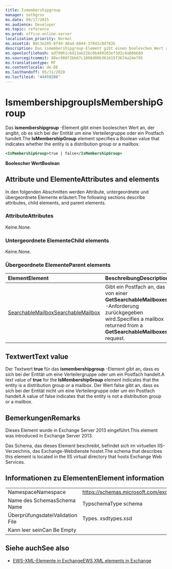 ```yaml
---
title: Ismembershipgroup
manager: sethgros
ms.date: 09/17/2015
ms.audience: Developer
ms.topic: reference
ms.prod: office-online-server
localization_priority: Normal
ms.assetid: 0dc3e285-8f49-48ad-b844-37041c0d782b
description: Das ismembershipgroup-Element gibt einen booleschen Wert an, der angibt, ob es sich bei der Entität um eine Verteilergruppe oder ein Postfach handelt.
ms.openlocfilehash: ed79961c6d13ab226c0b489103ef3d2c4a08668d
ms.sourcegitcommit: 88ec988f2bb67c1866d06b361615f3674a24e795
ms.translationtype: MT
ms.contentlocale: de-DE
ms.lasthandoff: 05/31/2020
ms.locfileid: "44459286"
---
```

# <a name="ismembershipgroup"></a><span data-ttu-id="0f494-103">Ismembershipgroup</span><span class="sxs-lookup"><span data-stu-id="0f494-103">IsMembershipGroup</span></span>

<span data-ttu-id="0f494-104">Das **ismembershipgroup** -Element gibt einen booleschen Wert an, der angibt, ob es sich bei der Entität um eine Verteilergruppe oder ein Postfach handelt.</span><span class="sxs-lookup"><span data-stu-id="0f494-104">The **IsMembershipGroup** element specifies a Boolean value that indicates whether the entity is a distribution group or a mailbox.</span></span> 
  
```XML
<IsMembershipGroup>true | false</IsMembershipGroup>
```

 <span data-ttu-id="0f494-105">**Boolescher Wert**</span><span class="sxs-lookup"><span data-stu-id="0f494-105">**Boolean**</span></span>
## <a name="attributes-and-elements"></a><span data-ttu-id="0f494-106">Attribute und Elemente</span><span class="sxs-lookup"><span data-stu-id="0f494-106">Attributes and elements</span></span>

<span data-ttu-id="0f494-107">In den folgenden Abschnitten werden Attribute, untergeordnete und übergeordnete Elemente erläutert.</span><span class="sxs-lookup"><span data-stu-id="0f494-107">The following sections describe attributes, child elements, and parent elements.</span></span>
  
### <a name="attributes"></a><span data-ttu-id="0f494-108">Attribute</span><span class="sxs-lookup"><span data-stu-id="0f494-108">Attributes</span></span>

<span data-ttu-id="0f494-109">Keine.</span><span class="sxs-lookup"><span data-stu-id="0f494-109">None.</span></span>
  
### <a name="child-elements"></a><span data-ttu-id="0f494-110">Untergeordnete Elemente</span><span class="sxs-lookup"><span data-stu-id="0f494-110">Child elements</span></span>

<span data-ttu-id="0f494-111">Keine.</span><span class="sxs-lookup"><span data-stu-id="0f494-111">None.</span></span>
  
### <a name="parent-elements"></a><span data-ttu-id="0f494-112">Übergeordnete Elemente</span><span class="sxs-lookup"><span data-stu-id="0f494-112">Parent elements</span></span>

|<span data-ttu-id="0f494-113">**Element**</span><span class="sxs-lookup"><span data-stu-id="0f494-113">**Element**</span></span>|<span data-ttu-id="0f494-114">**Beschreibung**</span><span class="sxs-lookup"><span data-stu-id="0f494-114">**Description**</span></span>|
|:-----|:-----|
|[<span data-ttu-id="0f494-115">SearchableMailbox</span><span class="sxs-lookup"><span data-stu-id="0f494-115">SearchableMailbox</span></span>](searchablemailbox.md) <br/> |<span data-ttu-id="0f494-116">Gibt ein Postfach an, das von einer **GetSearchableMailboxes** -Anforderung zurückgegeben wird.</span><span class="sxs-lookup"><span data-stu-id="0f494-116">Specifies a mailbox returned from a **GetSearchableMailboxes** request.</span></span>  <br/> |
   
## <a name="text-value"></a><span data-ttu-id="0f494-117">Textwert</span><span class="sxs-lookup"><span data-stu-id="0f494-117">Text value</span></span>

<span data-ttu-id="0f494-118">Der Textwert **true** für das **ismembershipgroup** -Element gibt an, dass es sich bei der Entität um eine Verteilergruppe oder um ein Postfach handelt.</span><span class="sxs-lookup"><span data-stu-id="0f494-118">A text value of **true** for the **IsMembershipGroup** element indicates that the entity is a distribution group or a mailbox.</span></span> <span data-ttu-id="0f494-119">Der Wert false gibt an, dass es sich bei der Entität nicht um eine Verteilergruppe oder um ein Postfach handelt.</span><span class="sxs-lookup"><span data-stu-id="0f494-119">A value of false indicates that the entity is not a distribution group or a mailbox.</span></span> 
  
## <a name="remarks"></a><span data-ttu-id="0f494-120">Bemerkungen</span><span class="sxs-lookup"><span data-stu-id="0f494-120">Remarks</span></span>

<span data-ttu-id="0f494-121">Dieses Element wurde in Exchange Server 2013 eingeführt.</span><span class="sxs-lookup"><span data-stu-id="0f494-121">This element was introduced in Exchange Server 2013.</span></span>
  
<span data-ttu-id="0f494-122">Das Schema, das dieses Element beschreibt, befindet sich im virtuellen IIS-Verzeichnis, das Exchange-Webdienste hostet.</span><span class="sxs-lookup"><span data-stu-id="0f494-122">The schema that describes this element is located in the IIS virtual directory that hosts Exchange Web Services.</span></span>
  
## <a name="element-information"></a><span data-ttu-id="0f494-123">Informationen zu Elementen</span><span class="sxs-lookup"><span data-stu-id="0f494-123">Element information</span></span>

|||
|:-----|:-----|
|<span data-ttu-id="0f494-124">Namespace</span><span class="sxs-lookup"><span data-stu-id="0f494-124">Namespace</span></span>  <br/> |https://schemas.microsoft.com/exchange/services/2006/types  <br/> |
|<span data-ttu-id="0f494-125">Name des Schemas</span><span class="sxs-lookup"><span data-stu-id="0f494-125">Schema Name</span></span>  <br/> |<span data-ttu-id="0f494-126">Typschema</span><span class="sxs-lookup"><span data-stu-id="0f494-126">Type schema</span></span>  <br/> |
|<span data-ttu-id="0f494-127">Überprüfungsdatei</span><span class="sxs-lookup"><span data-stu-id="0f494-127">Validation File</span></span>  <br/> |<span data-ttu-id="0f494-128">Types. xsd</span><span class="sxs-lookup"><span data-stu-id="0f494-128">types.xsd</span></span>  <br/> |
|<span data-ttu-id="0f494-129">Kann leer sein</span><span class="sxs-lookup"><span data-stu-id="0f494-129">Can Be Empty</span></span>  <br/> ||
   
## <a name="see-also"></a><span data-ttu-id="0f494-130">Siehe auch</span><span class="sxs-lookup"><span data-stu-id="0f494-130">See also</span></span>



- [<span data-ttu-id="0f494-131">EWS-XML-Elemente in Exchange</span><span class="sxs-lookup"><span data-stu-id="0f494-131">EWS XML elements in Exchange</span></span>](ews-xml-elements-in-exchange.md)

